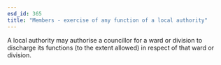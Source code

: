 ```yaml
---
esd_id: 365
title: "Members - exercise of any function of a local authority"
---
```


A local authority may authorise a councillor for a ward or division to discharge its functions (to the extent allowed) in respect of that ward or division. 


